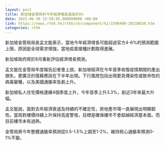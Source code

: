 ```yaml
---
layout: post
title: 新加坡金管局料今年經濟增長或高於6%
date: 2021-06-30 15:59:05.000000000 +08:00
link: https://news.rthk.hk/rthk/ch/component/k2/1598490-20210630.htm
categories: rthk
---
```


新加坡金管局局長孟文能表示，當地今年經濟增長可能超過官方4-6%的預測範圍上限，原因是全球需求增強，當地疫苗接種計劃取得進展。

新加坡政府將於8月重新評估經濟增長預測。

孟文能在金管局年度報告記者會上說，新加坡經濟在今年首季收復疫情期間的產出損失，更廣泛的復蘇應該在下半年出現。下行風險包括出現更具傳染性或致命性的病毒變種，以及美國通脹率急劇上升。

新加坡私人住宅價格連續4個季度上升，今年首季上升3.3%，創近3年來最大升幅。

孟文能說，面對去年經濟衰退及持續的不確定性，房地產市場一直展現出明顯韌性。當局對樓價持續上升保持高度警惕，目標是確保樓市不會超越經濟基本面。而目前樓市未有過熱。

金管局將今年整體通脹率預測從0.5-1.5%上調至1-2%，維持核心通脹率預測0-1%不變。
